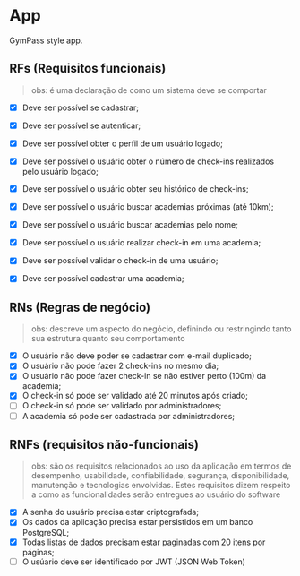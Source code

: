 # App

GymPass style app.

## RFs (Requisitos funcionais) 
> obs: é uma declaração de como um sistema deve se comportar

- [x] Deve ser possível se cadastrar;
- [x] Deve ser possível se autenticar;
- [x] Deve ser possível obter o perfil de um usuário logado;
- [x] Deve ser possível o usuário obter o número de check-ins realizados pelo usuário logado;
- [x] Deve ser possível o usuário obter seu histórico de check-ins;
- [x] Deve ser possível o usuário buscar academias próximas (até 10km);
- [x] Deve ser possível o usuário buscar academias pelo nome;
- [x] Deve ser possível o usuário realizar check-in em uma academia;
- [x] Deve ser possível validar o check-in de uma usuário;
- [x] Deve ser possível cadastrar uma academia;


## RNs (Regras de negócio)
> obs: descreve um aspecto do negócio, definindo ou restringindo tanto sua estrutura quanto seu comportamento

- [x] O usuário não deve poder se cadastrar com e-mail duplicado;
- [x] O usuário não pode fazer 2 check-ins no mesmo dia;
- [x] O usuário não pode fazer check-in se não estiver perto (100m) da academia;
- [x] O check-in só pode ser validado até 20 minutos após criado;
- [ ] O check-in só pode ser validado por administradores;
- [ ] A academia só pode ser cadastrada por administradores;

## RNFs (requisitos não-funcionais)
> obs:  são os requisitos relacionados ao uso da aplicação em termos de desempenho, usabilidade, confiabilidade, segurança, disponibilidade, manutenção e tecnologias envolvidas. Estes requisitos dizem respeito a como as funcionalidades serão entregues ao usuário do software

- [x] A senha do usuário precisa estar criptografada;
- [x] Os dados da aplicação precisa estar persistidos em um banco PostgreSQL;
- [x] Todas listas de dados precisam estar paginadas com 20 itens por páginas;
- [ ] O usúario deve ser identificado por JWT (JSON Web Token)
